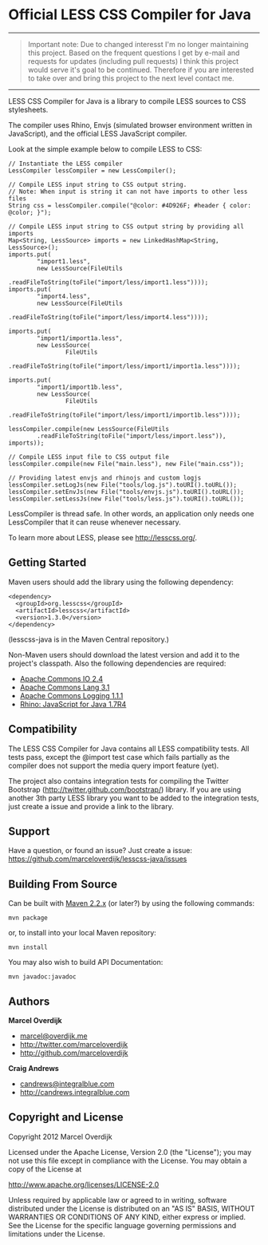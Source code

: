 Official LESS CSS Compiler for Java
===================================

----------

> Important note: 
> Due to changed interesst I'm no longer maintaining this project. Based on the frequent questions I get by e-mail and requests for updates (including pull requests) I think this project would serve it's goal to be continued. Therefore if you are interested to take over and bring this project to the next level contact me.

----------

LESS CSS Compiler for Java is a library to compile LESS sources to CSS stylesheets.

The compiler uses Rhino, Envjs (simulated browser environment written in JavaScript), and the official LESS JavaScript compiler.

Look at the simple example below to compile LESS to CSS:
 
    // Instantiate the LESS compiler
    LessCompiler lessCompiler = new LessCompiler();
    
    // Compile LESS input string to CSS output string.
    // Note: When input is string it can not have imports to other less files
    String css = lessCompiler.compile("@color: #4D926F; #header { color: @color; }");

    // Compile LESS input string to CSS output string by providing all imports
    Map<String, LessSource> imports = new LinkedHashMap<String, LessSource>();
	imports.put(
			"import1.less",
			new LessSource(FileUtils
					.readFileToString(toFile("import/less/import1.less"))));
	imports.put(
			"import4.less",
			new LessSource(FileUtils
					.readFileToString(toFile("import/less/import4.less"))));

	imports.put(
			"import1/import1a.less",
			new LessSource(
					FileUtils
							.readFileToString(toFile("import/less/import1/import1a.less"))));

	imports.put(
			"import1/import1b.less",
			new LessSource(
					FileUtils
							.readFileToString(toFile("import/less/import1/import1b.less"))));

	lessCompiler.compile(new LessSource(FileUtils
			.readFileToString(toFile("import/less/import.less")), imports));
				
    // Compile LESS input file to CSS output file
    lessCompiler.compile(new File("main.less"), new File("main.css"));
    
    // Providing latest envjs and rhinojs and custom logjs
    lessCompiler.setLogJs(new File("tools/log.js").toURI().toURL());
	lessCompiler.setEnvJs(new File("tools/envjs.js").toURI().toURL());
	lessCompiler.setLessJs(new File("tools/less.js").toURI().toURL());


LessCompiler is thread safe. In other words, an application only needs one LessCompiler that it can reuse whenever necessary.

To learn more about LESS, please see http://lesscss.org/.


Getting Started
---------------

Maven users should add the library using the following dependency:

    <dependency>
      <groupId>org.lesscss</groupId>
      <artifactId>lesscss</artifactId>
      <version>1.3.0</version>
    </dependency>

(lesscss-java is in the Maven Central repository.)

Non-Maven users should download the latest version and add it to the project's classpath. Also the following dependencies are required:

+ <a href="http://commons.apache.org/io/">Apache Commons IO 2.4</a>
+ <a href="http://commons.apache.org/lang/">Apache Commons Lang 3.1</a>
+ <a href="http://commons.apache.org/logging/">Apache Commons Logging 1.1.1</a>
+ <a href="http://www.mozilla.org/rhino/">Rhino: JavaScript for Java 1.7R4</a>


Compatibility
-------------

The LESS CSS Compiler for Java contains all LESS compatibility tests. All tests pass, except the @import test case which fails partially as the compiler does not support the media query import feature (yet).

The project also contains integration tests for compiling the Twitter Bootstrap (http://twitter.github.com/bootstrap/) library. If you are using another 3th party LESS library you want to be added to the integration tests, just create a issue and provide a link to the library.


Support
-------

Have a question, or found an issue? Just create a issue: https://github.com/marceloverdijk/lesscss-java/issues


Building From Source
--------------------

Can be built with [Maven 2.2.x](http://maven.apache.org) (or later?) by using the following commands:

    mvn package

or, to install into your local Maven repository:

    mvn install
    
You may also wish to build API Documentation:

    mvn javadoc:javadoc

Authors
-------

**Marcel Overdijk**

+ marcel@overdijk.me
+ http://twitter.com/marceloverdijk
+ http://github.com/marceloverdijk

**Craig Andrews**

+ candrews@integralblue.com
+ http://candrews.integralblue.com

Copyright and License
---------------------

Copyright 2012 Marcel Overdijk

Licensed under the Apache License, Version 2.0 (the "License");
you may not use this file except in compliance with the License.
You may obtain a copy of the License at

   http://www.apache.org/licenses/LICENSE-2.0

Unless required by applicable law or agreed to in writing, software
distributed under the License is distributed on an "AS IS" BASIS,
WITHOUT WARRANTIES OR CONDITIONS OF ANY KIND, either express or implied.
See the License for the specific language governing permissions and
limitations under the License.
